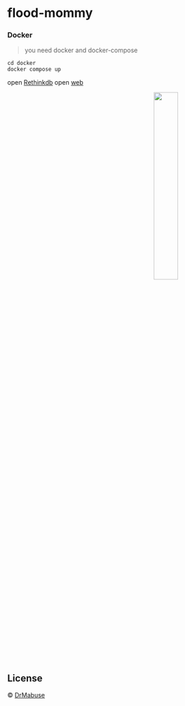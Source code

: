 # flood-mommy 
<!--[![NPM version][npm-image]][npm-url] [![Build Status][travis-image]][travis-url] [![Dependency Status][daviddm-image]][daviddm-url] [![Coverage percentage][coveralls-image]][coveralls-url]-->

### Docker
 > you need docker and docker-compose

```
cd docker
docker compose up
```

open [Rethinkdb](http://localhost:8888)
open [web](http://localhost:3030)

<img src="https://cdn.rawgit.com/DrMabuse23/flood-mommy/master/src/assets/images/flower-girl.svg" style="display: flex; align-self: flex-end;width: 33%;margin-left: 66%;" />


## License
 © [DrMabuse]()
 
<!--[npm-image]: https://badge.fury.io/js/flood-mommy.svg
[npm-url]: https://npmjs.org/package/flood-mommy
[travis-image]: https://travis-ci.org/DrMabuse23/flood-mommy.svg?branch=master
[travis-url]: https://travis-ci.org/DrMabuse23/flood-mommy
[daviddm-image]: https://david-dm.org/DrMabuse23/flood-mommy.svg?theme=shields.io
[daviddm-url]: https://david-dm.org/DrMabuse23/flood-mommy
[coveralls-image]: https://coveralls.io/repos/DrMabuse23/flood-mommy/badge.svg
[coveralls-url]: https://coveralls.io/r/DrMabuse23/flood-mommy-->
